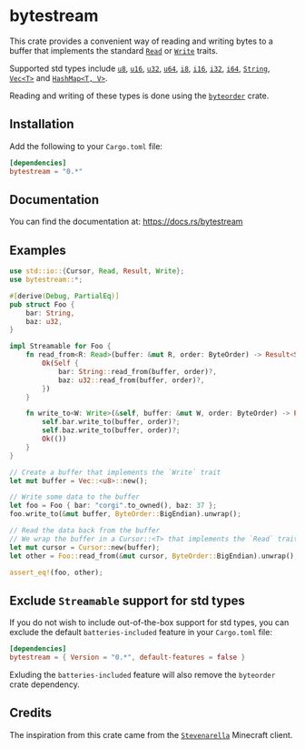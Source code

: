 # bytestream

This crate provides a convenient way of reading and writing bytes to a buffer
that implements the standard [`Read`] or [`Write`] traits.

Supported std types include [`u8`], [`u16`], [`u32`], [`u64`], [`i8`], 
[`i16`], [`i32`], [`i64`], [`String`], [`Vec<T>`] and [`HashMap<T, V>`].

Reading and writing of these types is done using the [`byteorder`] crate.

## Installation

Add the following to your `Cargo.toml` file:

```toml
[dependencies]
bytestream = "0.*"
```

## Documentation

You can find the documentation at: https://docs.rs/bytestream

## Examples

```rust
use std::io::{Cursor, Read, Result, Write};
use bytestream::*;

#[derive(Debug, PartialEq)]
pub struct Foo {
    bar: String,
    baz: u32,
}

impl Streamable for Foo {
    fn read_from<R: Read>(buffer: &mut R, order: ByteOrder) -> Result<Self> {
        Ok(Self {
            bar: String::read_from(buffer, order)?,
            baz: u32::read_from(buffer, order)?,
        })
    }

    fn write_to<W: Write>(&self, buffer: &mut W, order: ByteOrder) -> Result<()> {
        self.bar.write_to(buffer, order)?;
        self.baz.write_to(buffer, order)?;
        Ok(())
    }
}

// Create a buffer that implements the `Write` trait
let mut buffer = Vec::<u8>::new();

// Write some data to the buffer
let foo = Foo { bar: "corgi".to_owned(), baz: 37 };
foo.write_to(&mut buffer, ByteOrder::BigEndian).unwrap();

// Read the data back from the buffer
// We wrap the buffer in a Cursor::<T> that implements the `Read` trait
let mut cursor = Cursor::new(buffer);
let other = Foo::read_from(&mut cursor, ByteOrder::BigEndian).unwrap();

assert_eq!(foo, other);
```

## Exclude `Streamable` support for std types

If you do not wish to include out-of-the-box support for std types,
you can exclude the default `batteries-included` feature in your 
`Cargo.toml` file:

```toml
[dependencies]
bytestream = { Version = "0.*", default-features = false }
```

Exluding the `batteries-included` feature will also remove
the `byteorder` crate dependency.

## Credits

The inspiration from this crate came from the [`Stevenarella`] Minecraft client.

[`Read`]: https://doc.rust-lang.org/std/io/trait.Read.html
[`Write`]: https://doc.rust-lang.org/std/io/trait.Write.html
[`byteorder`]: https://github.com/BurntSushi/byteorder
[`u8`]: https://doc.rust-lang.org/std/primitive.u8.html
[`u16`]: https://doc.rust-lang.org/std/primitive.u16.html
[`u32`]: https://doc.rust-lang.org/std/primitive.u32.html
[`u64`]: https://doc.rust-lang.org/std/primitive.u64.html
[`i8`]: https://doc.rust-lang.org/std/primitive.i8.html
[`i16`]: https://doc.rust-lang.org/std/primitive.i16.html
[`i32`]: https://doc.rust-lang.org/std/primitive.i32.html
[`i64`]: https://doc.rust-lang.org/std/primitive.i64.html
[`String`]: https://doc.rust-lang.org/std/string/struct.String.html
[`Vec<T>`]: https://doc.rust-lang.org/std/vec/struct.Vec.html
[`HashMap<T, V>`]: https://doc.rust-lang.org/std/collections/struct.HashMap.html
[`Stevenarella`]: https://github.com/iceiix/stevenarella